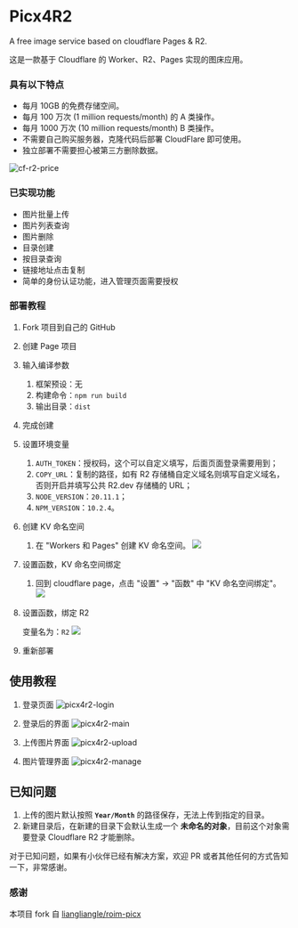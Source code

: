 # Picx4R2

A free image service based on cloudflare Pages & R2.

这是一款基于 Cloudflare 的 Worker、R2、Pages 实现的图床应用。

### 具有以下特点

* 每月 10GB 的免费存储空间。
* 每月 100 万次 (1 million requests/month) 的 A 类操作。
* 每月 1000 万次 (10 million requests/month) B 类操作。
* 不需要自己购买服务器，克隆代码后部署 CloudFlare 即可使用。
* 独立部署不需要担心被第三方删除数据。

![cf-r2-price](https://static.weiyan.tech/r2/cloudflare-r2-price.webp)

### 已实现功能

* 图片批量上传
* 图片列表查询
* 图片删除
* 目录创建
* 按目录查询
* 链接地址点击复制
* 简单的身份认证功能，进入管理页面需要授权

### 部署教程

1. Fork 项目到自己的 GitHub
2. 创建 Page 项目
3. 输入编译参数

    1. 框架预设：无
    2. 构建命令：`npm run build`
    3. 输出目录：`dist`

4. 完成创建
5. 设置环境变量

    1. `AUTH_TOKEN`：授权码，这个可以自定义填写，后面页面登录需要用到；
    2. `COPY_URL`：复制的路径，如有 R2 存储桶自定义域名则填写自定义域名，否则开启并填写公共 R2.dev 存储桶的 URL；
    3. `NODE_VERSION`：`20.11.1`；
    4. `NPM_VERSION`：`10.2.4`。
    
6. 创建 KV 命名空间

    1. 在 "Workers 和 Pages" 创建 KV 命名空间。
    ![](https://static.weiyan.tech/picx/kv.webp)

7. 设置函数，KV 命名空间绑定

    1. 回到 cloudflare page，点击 "设置" → "函数" 中 "KV 命名空间绑定"。
    ![](https://static.weiyan.tech/picx/kv-name.webp)
   
8. 设置函数，绑定 R2

   变量名为：`R2`
   ![](https://static.weiyan.tech/picx/r2-storage.webp)
   
10. 重新部署

## 使用教程

1. 登录页面
   ![picx4r2-login](https://static.weiyan.tech/picx/picx4r2-login.png)

2. 登录后的界面
   ![picx4r2-main](https://static.weiyan.tech/picx/picx4r2-main.png)

3. 上传图片界面
   ![picx4r2-upload](https://static.weiyan.tech/picx/picx4r2-upload.png)

4. 图片管理界面
   ![picx4r2-manage](https://static.weiyan.tech/picx/picx4r2-manage.png)

## 已知问题

1. 上传的图片默认按照 **`Year/Month`** 的路径保存，无法上传到指定的目录。
2. 新建目录后，在新建的目录下会默认生成一个 **未命名的对象**，目前这个对象需要登录 Cloudflare R2 才能删除。

对于已知问题，如果有小伙伴已经有解决方案，欢迎 PR 或者其他任何的方式告知一下，非常感谢。

### 感谢

本项目 fork 自 [liangliangle/roim-picx](https://github.com/liangliangle/roim-picx)

